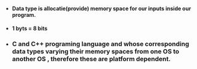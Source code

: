 - ####  Data type is allocatie(provide) memory space for our inputs inside our program.
- #### 1 byts = 8 bits
- ### C and C++ programing language and whose corresponding data types varying their memory spaces from one OS to another OS , therefore these are platform dependent.
